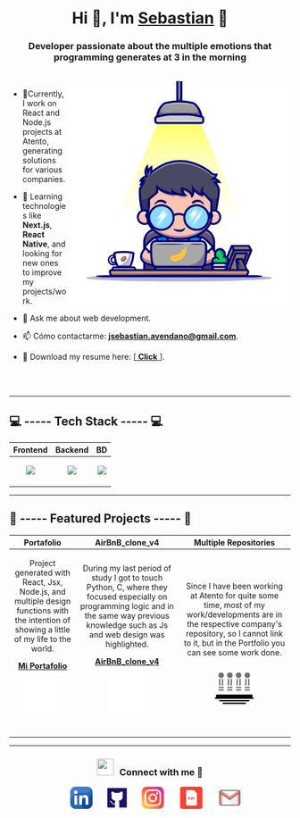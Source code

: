 <h1 align="center">Hi 👊, I'm <a href="https://100rabhcsmc.github.io/Me.io/" target="blank">
Sebastian</a> 👊</h1>

<h3 align="center">Developer passionate about the multiple emotions that programming generates at 3 in the morning</h3>

<br/>
<a target="_blank" align="center">
  <img src="./assets/harry.png" alt="yo version harry potter" width="400" height="400" align="right">
</a>

- 🔭Currently, I work on React and Node.js projects at Atento, generating solutions for various companies.

- 🌱 Learning technologies like **Next.js**, **React Native**, and looking for new ones to improve my projects/work.

- 💬 Ask me about web development.

- 📫 Cómo contactarme: **jsebastian.avendano@gmail.com**.

- 📄 Download my resume here: [[ **Click** ](https://github.com/AvendanoisPepe/AvendanoisPepe/tree/main/assets/ingles.pdf)].

<br><br>

---

## 💻 ----- Tech Stack ----- 💻
| Frontend  | Backend | BD |
| ----------- | ----------- | ----------- |
| <p align="center"><a align="center" href="https://skillicons.dev"><img src="https://skillicons.dev/icons?i=html,bootstrap,codepen,css,js,jquery,react,sass" /></a></p> | <p align="center"><a href="https://skillicons.dev" align="center"><img src="https://skillicons.dev/icons?i=c,java,js,nodejs,php,py,react,webpack" /></a></p> | <p align="center"><a href="https://skillicons.dev" align="center"><img src="https://skillicons.dev/icons?i=mongodb,mysql" /></a></p> |
---

## 🌟 ----- Featured Projects ----- 🌟

| Portafolio | AirBnB_clone_v4 | Multiple Repositories |
| ----------- | ----------- | ----------- |
| <p align="center">Project generated with React, Jsx, Node.js, and multiple design functions with the intention of showing a little of my life to the world. </p> <p align="center">**[Mi Portafolio](https://github.com/AvendanoisPepe/portafolio)**</p> <p  align="center"><img align="center" src="./assets/portafolio.png" alt="yo version harry potter" width="70" height="70"></p> <br>| <p align="center">During my last period of study I got to touch Python, C, where they focused especially on programming logic and in the same way previous knowledge such as Js and web design was highlighted.</p> <p align="center">**[AirBnB_clone_v4](https://github.com/AvendanoisPepe/AirBnB_clone_v4)**</p> <p  align="center"><img align="center" src="./assets/airbnb.png" alt="yo version harry potter" width="70" height="70"></p> <br>| <p align="center">Since I have been working at Atento for quite some time, most of my work/developments are in the respective company's repository, so I cannot link to it, but in the Portfolio you can see some work done.</p> <p  align="center"><img align="center" src="./assets/repo.png" alt="yo version harry potter" width="70" height="70"></p> |
---
<p align="center">
<h3 align="center" > <img src="https://media.giphy.com/media/iY8CRBdQXODJSCERIr/giphy.gif" width="30" height="30" style="margin-right: 10px;">Connect with me 🤝 </h3>
 <div align="center"  class="icons-social" style="margin-left: 10px;">
        <a style="margin-left: 10px;"  target="_blank" href="https://www.linkedin.com/in/sebastian-aven/">
			<img src="./assets/llinkedin.png" width="40" height="40"></a>
        <a style="margin-left: 20px;" target="_blank" href="https://github.com/AvendanoisPepe">
		<img src="./assets/git.png" width="40" height="40"></a>
        <a style="margin-left: 20px;" target="_blank" href="https://www.instagram.com/sebastian_gonzalez.123/">
			<img src="./assets/instagram.png" width="40" height="40"></a>
		<a style="margin-left: 25px;" target="_blank" href="https://github.com/AvendanoisPepe/AvendanoisPepe/tree/main/assets/ingles.pdf">
					<img src="./assets/pdf1.png" width="40" height="40"></a>
	 <a style="margin-left: 25px;" target="_blank" href="jsebastian.avendano@gmail.com">
					<img src="./assets/email.png" width="40" height="40"></a>
      </div>

</p>
